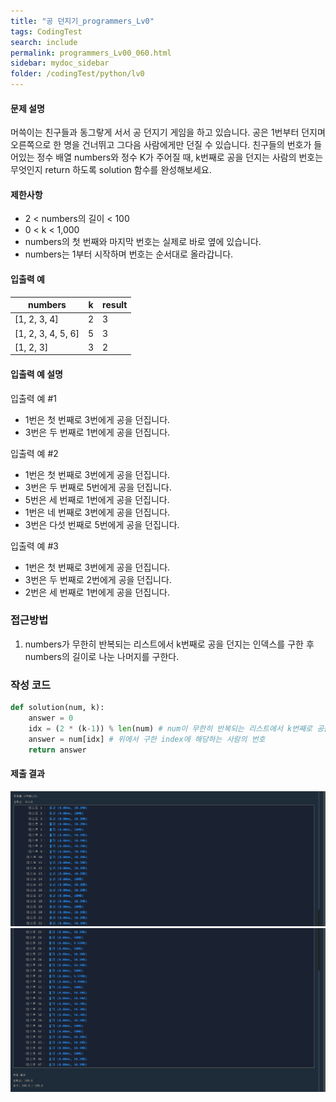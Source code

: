 ```yaml
---
title: "공 던지기_programmers_Lv0"
tags: CodingTest
search: include
permalink: programmers_Lv00_060.html
sidebar: mydoc_sidebar
folder: /codingTest/python/lv0
---
```



#### 문제 설명 <br>

머쓱이는 친구들과 동그랗게 서서 공 던지기 게임을 하고 있습니다. 공은 1번부터 던지며 오른쪽으로 한 명을 건너뛰고 그다음 사람에게만 던질 수 있습니다. 친구들의 번호가 들어있는 정수 배열 numbers와 정수 K가 주어질 때, k번째로 공을 던지는 사람의 번호는 무엇인지 return 하도록 solution 함수를 완성해보세요.

#### 제한사항 <br>

- 2 < numbers의 길이 < 100
- 0 < k < 1,000
- numbers의 첫 번째와 마지막 번호는 실제로 바로 옆에 있습니다.
- numbers는 1부터 시작하며 번호는 순서대로 올라갑니다.

#### 입출력 예 <br>
  
numbers|	k|	result
---|---|---
[1, 2, 3, 4]|	2|	3
[1, 2, 3, 4, 5, 6]|	5|	3
[1, 2, 3]|	3|	2

#### 입출력 예 설명 <br>

입출력 예 #1
- 1번은 첫 번째로 3번에게 공을 던집니다.
- 3번은 두 번째로 1번에게 공을 던집니다.

입출력 예 #2
- 1번은 첫 번째로 3번에게 공을 던집니다.
- 3번은 두 번째로 5번에게 공을 던집니다.
- 5번은 세 번째로 1번에게 공을 던집니다.
- 1번은 네 번째로 3번에게 공을 던집니다.
- 3번은 다섯 번째로 5번에게 공을 던집니다.

입출력 예 #3
- 1번은 첫 번째로 3번에게 공을 던집니다.
- 3번은 두 번째로 2번에게 공을 던집니다.
- 2번은 세 번째로 1번에게 공을 던집니다.

### 접근방법 <br>

1. numbers가 무한히 반복되는 리스트에서 k번째로 공을 던지는 인덱스를 구한 후 numbers의 길이로 나눈 나머지를 구한다.

### 작성 코드 <br>

```python
def solution(num, k):
    answer = 0
    idx = (2 * (k-1)) % len(num) # num이 무한히 반복되는 리스트에서 k번째로 공을 던지는 index % num의 길이
    answer = num[idx] # 위에서 구한 index에 해당하는 사람의 번호
    return answer
```

#### 제출 결과

![제출 결과](\images\programmers_Lv00_060_0.png)
![제출 결과](\images\programmers_Lv00_060_1.png)



